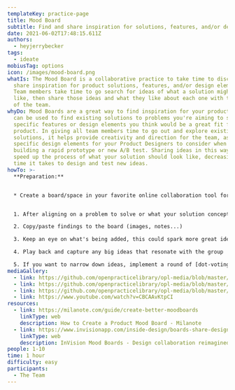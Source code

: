 ```yaml
---
templateKey: practice-page
title: Mood Board
subtitle: Find and share inspiration for solutions, features, and/or design elements
date: 2021-06-02T17:48:15.611Z
authors:
  - heyjerrybecker
tags:
  - ideate
mobiusTag: options
icon: /images/mood-board.png
whatIs: The Mood Board is a collaborative practice to take time to discover and
  share inspiration for product solutions, features, and/or design elements.
  Team members take time to go search for ideas of what a solution might look
  like, then share those ideas and what they like about each one with the rest
  of the team.
whyDo: Mood Boards are a great way to find inspiration for your product. They
  can be used to find existing solutions to problems you're aiming to solve or
  specific features or design elements you think would be a great fit for your
  product. In giving all team members time to go out and explore existing
  solutions, it helps provide creativity and direction for the team, as well as
  specific design elements for your Product Designers to consider when either
  building a rapid prototype or new A/B test. Sharing ideas in this way helps
  speed up the process of what your solution should look like, decreasing the
  time it takes to design and test new ideas.
howTo: >-
  **Preparation:**


  * Create a board/space in your favorite online collaboration tool for members to put screenshots of their ideas. You can use Miro or Mural for this, or you can use moodboard-specific tools like [Milanote](https://milanote.com/product/moodboarding) or [InVision](https://www.invisionapp.com/inside-design/boards-share-design-inspiration-assets/)


  1. After aligning on a problem to solve or what your solution concept might be, have your product team members individually take 25-30 min to research ideas/products/services for inspiration on the internet.

  2. Copy/paste findings to the board (images, notes...)

  3. Keep an eye on what's being added, this could spark more great ideas!

  4. Play back and capture any big ideas that resonate with the group

  5. If you want to narrow down ideas, implement a round of [dot-voting ](https://gamestorming.com/dot-voting/)to have people select their favorite ideas/elements
mediaGallery:
  - link: https://github.com/openpracticelibrary/opl-media/blob/master/Mood%20Board.png?raw=true
  - link: https://github.com/openpracticelibrary/opl-media/blob/master/Mood%20Board%203.png?raw=true
  - link: https://github.com/openpracticelibrary/opl-media/blob/master/Mood%20Board2.png?raw=true
  - link: https://www.youtube.com/watch?v=CBCAAvKtpCI
resources:
  - link: https://milanote.com/guide/create-better-moodboards
    linkType: web
    description: How to Create a Product Mood Board - Milanote
  - link: https://www.invisionapp.com/inside-design/boards-share-design-inspiration-assets/
    linkType: web
    description: InVision Mood Boards - Design collaboration reimagined
people: 1-10
time: 1 hour
difficulty: easy
participants:
  - The Team
---
```

